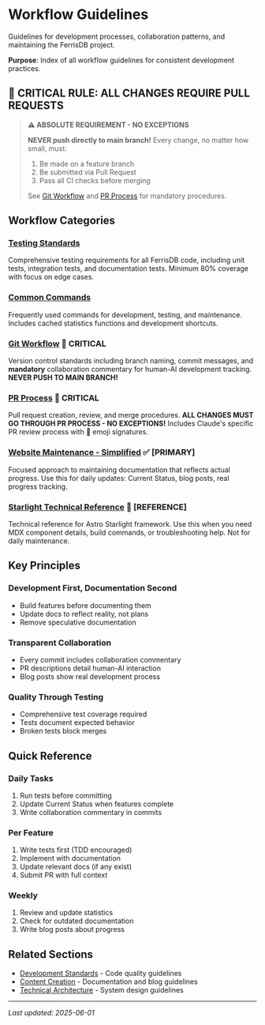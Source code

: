 # Workflow Guidelines

Guidelines for development processes, collaboration patterns, and maintaining the FerrisDB project.

**Purpose**: Index of all workflow guidelines for consistent development practices.

## 🚨 CRITICAL RULE: ALL CHANGES REQUIRE PULL REQUESTS

> **⚠️ ABSOLUTE REQUIREMENT - NO EXCEPTIONS**
> 
> **NEVER push directly to main branch!** Every change, no matter how small, must:
> 1. Be made on a feature branch
> 2. Be submitted via Pull Request
> 3. Pass all CI checks before merging
> 
> See [Git Workflow](git-workflow.md#critical-never-push-to-main-branch) and [PR Process](pr-process.md) for mandatory procedures.

## Workflow Categories

### [Testing Standards](testing.md)

Comprehensive testing requirements for all FerrisDB code, including unit tests, integration tests, and documentation tests. Minimum 80% coverage with focus on edge cases.

### [Common Commands](commands.md)

Frequently used commands for development, testing, and maintenance. Includes cached statistics functions and development shortcuts.

### [Git Workflow](git-workflow.md) 🚨 **CRITICAL**

Version control standards including branch naming, commit messages, and **mandatory** collaboration commentary for human-AI development tracking. **NEVER PUSH TO MAIN BRANCH!**

### [PR Process](pr-process.md) 🚨 **CRITICAL**

Pull request creation, review, and merge procedures. **ALL CHANGES MUST GO THROUGH PR PROCESS - NO EXCEPTIONS!** Includes Claude's specific PR review process with 🤖 emoji signatures.

### [Website Maintenance - Simplified](website-maintenance-simple.md) ✅ **[PRIMARY]**

Focused approach to maintaining documentation that reflects actual progress. Use this for daily updates: Current Status, blog posts, real progress tracking.

### [Starlight Technical Reference](starlight-technical-reference.md) 📖 **[REFERENCE]**

Technical reference for Astro Starlight framework. Use this when you need MDX component details, build commands, or troubleshooting help. Not for daily maintenance.

## Key Principles

### Development First, Documentation Second

- Build features before documenting them
- Update docs to reflect reality, not plans
- Remove speculative documentation

### Transparent Collaboration

- Every commit includes collaboration commentary
- PR descriptions detail human-AI interaction
- Blog posts show real development process

### Quality Through Testing

- Comprehensive test coverage required
- Tests document expected behavior
- Broken tests block merges

## Quick Reference

### Daily Tasks

1. Run tests before committing
2. Update Current Status when features complete
3. Write collaboration commentary in commits

### Per Feature

1. Write tests first (TDD encouraged)
2. Implement with documentation
3. Update relevant docs (if any exist)
4. Submit PR with full context

### Weekly

1. Review and update statistics
2. Check for outdated documentation
3. Write blog posts about progress

## Related Sections

- [Development Standards](../development/) - Code quality guidelines
- [Content Creation](../content/) - Documentation and blog guidelines
- [Technical Architecture](../technical/) - System design guidelines

---

_Last updated: 2025-06-01_
